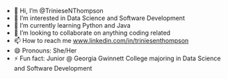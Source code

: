 - 👋 Hi, I’m @TrinieseNThompson
- 👀 I’m interested in Data Science and Software Development
- 🌱 I’m currently learning Python and Java
- 💞️ I’m looking to collaborate on anything coding related
- 📫 How to reach me www.linkedin.com/in/triniesenthompson
- 😄 Pronouns: She/Her
- ⚡ Fun fact: Junior @ Georgia Gwinnett College majoring in Data Science and Software Development

<!---
TrinieseNThompson/TrinieseNThompson is a ✨ special ✨ repository because its `README.md` (this file) appears on your GitHub profile.
You can click the Preview link to take a look at your changes.
--->

